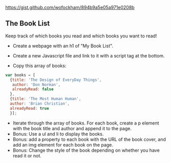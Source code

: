 https://gist.github.com/wofockham/894b9a5e05a971e0208b


## The Book List

Keep track of which books you read and which books you want to read!

- Create a webpage with an h1 of "My Book List".

- Create a new Javascript file and link to it with a script tag at the bottom.
- Copy this array of books:
```javascript
var books = [
  {title: 'The Design of EveryDay Things',
   author: 'Don Norman',
   alreadyRead: false
  },
  {title: 'The Most Human Human',
  author: 'Brian Christian',
  alreadyRead: true
  }];
```
- Iterate through the array of books. For each book, create a p element with the book title and author and append it to the page.
- Bonus: Use a ul and li to display the books.
- Bonus: add a property to each book with the URL of the book cover, and add an img element for each book on the page.
- Bonus: Change the style of the book depending on whether you have read it or not.
